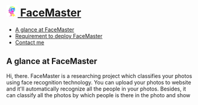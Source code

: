 # [<img src="welcome/static/images/tubiao.png" width="30"> FaceMaster](http://123.206.213.40/)
* [A glance at FaceMaster](#a-glance-at-facemaster)
* [Requirement to deploy FaceMaster](#requirement-to-deploy-facemaster)
* [Contact me](#contact-me)

## A glance at FaceMaster
  Hi, there. FaceMaster is a researching project which classifies your photos using face recognition technology. You can upload your photos to website and it'll automatically recognize all the people in your photos. Besides, it can classify all the photos by which people is there in the photo and show 
